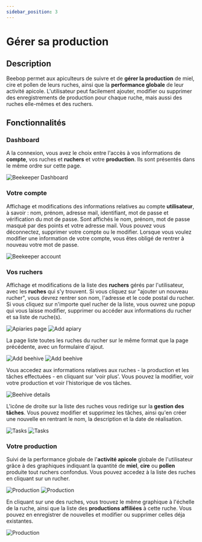 ```yaml
---
sidebar_position: 3
---
```


# Gérer sa production

## Description

Beebop permet aux apiculteurs de suivre et de **gérer la production** de miel, cire et pollen de leurs ruches, ainsi que la **performance globale** de leur activité apicole. L'utilisateur peut facilement ajouter, modifier ou supprimer des enregistrements de production pour chaque ruche, mais aussi des ruches elle-mêmes et des ruchers.

## Fonctionnalités

### Dashboard

A la connexion, vous avez le choix entre l'accès à vos informations de **compte**, vos ruches et **ruchers** et votre **production**. Ils sont présentés dans le même ordre sur cette page.

![Beekeeper Dashboard](/img/dashboard.png)

### Votre compte

Affichage et modifications des informations relatives au compte **utilisateur**, à savoir : nom, prénom, adresse mail, identifiant, mot de passe et vérification du mot de passe. Sont affichés le nom, prénom, mot de passe masqué par des points et votre adresse mail. Vous pouvez vous déconnectez, supprimer votre compte ou le modifier. Lorsque vous voulez modifier une information de votre compte, vous êtes obligé de rentrer à nouveau votre mot de passe.

![Beekeeper account](/img/account.png)

### Vos ruchers

Affichage et modifications de la liste des **ruchers** gérés par l'utilisateur, avec les **ruches** qui s'y trouvent. Si vous cliquez sur "ajouter un nouveau rucher", vous devrez rentrer son nom, l'adresse et le code postal du rucher.
Si vous cliquez sur n'importe quel rucher de la liste, vous ouvrez une popup qui vous laisse modifier, supprimer ou accéder aux informations du rucher et sa liste de ruche(s).

![Apiaries page](/img/apiary_popup.png)
![Add apiary](/img/add_apiary.png)

La page liste toutes les ruches du rucher sur le même format que la page précédente, avec un formulaire d'ajout.

![Add beehive](/img/beehive.png)
![Add beehive](/img/add_beehive.png)

Vous accedez aux informations relatives aux ruches - la production et les tâches effectuées - en cliquant sur 'voir plus'. Vous pouvez la modifier, voir votre production et voir l'historique de vos tâches.

![Beehive details](/img/beehive_details.png)

L'icône de droite sur la liste des ruches vous redirige sur la **gestion des tâches**.
Vous pouvez modifier et supprimez les tâches, ainsi qu'en créer une nouvelle en rentrant le nom, la description et la date de réalisation.

![Tasks](/img/task_beehive.png)
![Tasks](/img/add_task.png)

### Votre production

Suivi de la performance globale de l'**activité apicole** globale de l'utilisateur grâce à des graphiques indiquant la quantité de **miel**, **cire** ou **pollen** produite tout ruchers confondus. Vous pouvez accedez à la liste des ruches en cliquant sur un rucher.

![Production](/img/production.png)
![Production](/img/production_beehives.png)

En cliquant sur une des ruches, vous trouvez le même graphique à l'échelle de la ruche, ainsi que la liste des **productions affiliées** à cette ruche. Vous pouvez en enregistrer de nouvelles et modifier ou supprimer celles déja existantes.

![Production](/img/production_beehive.png)
